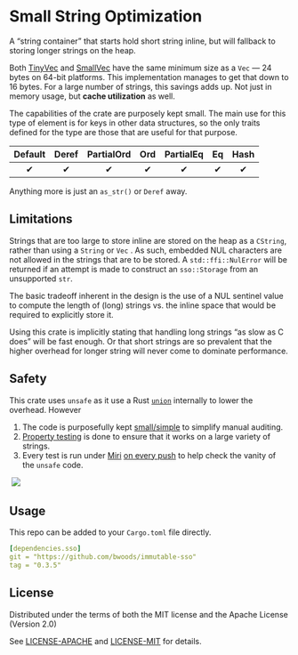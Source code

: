 # Small String Optimization

A  “string container” that starts hold short string inline, but will fallback to storing longer strings on the heap.

Both [TinyVec](https://crates.io/crates/tinyvec) and [SmallVec](https://crates.io/crates/smallvec) have the same minimum size as a `Vec` — 24 bytes on 64-bit platforms. This implementation manages to get that down to 16 bytes. For a large number of strings, this savings adds up. Not just in memory usage, but **cache utilization** as well.

The capabilities of the crate are purposely kept small. The main use for this type of element is for keys in other data structures, so the only traits defined for the type are those that are useful for that purpose.

| Default | Deref | PartialOrd | Ord  | PartialEq |  Eq  | Hash |
| :-----: | :---: | :--------: | :--: | :-------: | :--: | :--: |
|    ✔︎    |   ✔︎   |     ✔︎      |  ✔︎   |     ✔︎     |  ✔︎   |  ✔︎   |

Anything more is just an `as_str()` or `Deref` away.



## Limitations

Strings that are too large to store inline are stored on the heap as a `CString`, rather than using a `String` or `Vec` . As such, embedded NUL characters are not allowed in the strings that are to be stored. A  `std::ffi::NulError` will be returned if an attempt is made to construct an `sso::Storage` from an unsupported `str`.

The basic tradeoff inherent in the design is the use of a NUL sentinel value to compute the length of (long) strings vs. the inline space that would be required to explicitly store it.

Using this crate is implicitly stating that handling long strings “as slow as C does” will be fast enough. Or that short strings are so prevalent that the higher overhead for longer string will never come to dominate performance.



## Safety 

This crate uses `unsafe` as it use a Rust [`union`](https://doc.rust-lang.org/reference/items/unions.html) internally to lower the overhead. However

1. The code is purposefully kept [small/simple](src/sso/mod.rs) to simplify manual auditing.
2. [Property testing](https://github.com/BurntSushi/quickcheck#readme) is done to ensure that it works on a large variety of strings.
3. Every test is run under [Miri](https://github.com/rust-lang/miri#readme) [on every push](https://github.com/bwoods/immutable-sso/actions) to help check the vanity of the `unsafe` code.

​    ![](https://github.com/bwoods//immutable-sso/actions/workflows/miri.yml/badge.svg)



## Usage

This repo can be added to your `Cargo.toml` file directly.

```yaml
[dependencies.sso]
git = "https://github.com/bwoods/immutable-sso"
tag = "0.3.5"
```



## License

Distributed under the terms of both the MIT license and the Apache License (Version 2.0)

See [LICENSE-APACHE](LICENSE-APACHE.md) and [LICENSE-MIT](LICENSE-MIT.md) for details.
